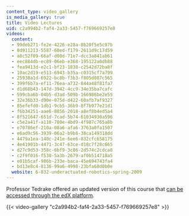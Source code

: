```yaml
---
content_type: video_gallery
is_media_gallery: true
title: Video Lectures
uid: c2a994b2-faf4-2a33-5457-f769669257e8
videos:
  content:
  - 99deb271-fe2e-4226-e28a-8b20f5e5c97b
  - 8d911213-5587-60ed-f179-2611d9c17d59
  - a8c52f09-66af-d08d-71e7-dcc3a841ab61
  - eec884db-ec89-06eb-e368-195122a0db88
  - fea9413d-e2c1-bf23-1838-c2542d72ba8f
  - 10ac2d19-e513-6943-b35a-c0315cf7a799
  - 25938a1d-6922-bc8b-f3b3-f805d087c565
  - 399f6b7a-ef11-76ea-a732-844a48f81fa7
  - d1d68b43-147d-3942-4cc9-34e35ba7cafc
  - 599cba6b-04b5-d3ad-509b-166986be2e55
  - 32e36b33-d90e-075d-d422-60afb7af9327
  - 85efefd0-1db1-9cb5-36b9-8f7b977e21d1
  - f6b34251-aae6-8856-2018-a8ef8b4ed5a4
  - 8f521647-651d-7cad-5b74-61034930a596
  - c5e2a41f-a110-780e-4bd9-4f987c765a8b
  - e70786ef-210a-08a6-afa6-3763a0fa1507
  - e6ad9c56-3939-06a2-b9b8-38ca149318dd
  - 4479a1ea-140c-241e-6ee6-832cfc658175
  - 4e41901b-4471-3c47-63ce-d18c7f28c665
  - d27c9d53-358c-6bf9-3c86-2d574c2cdca8
  - c2f9f016-f530-5a3b-2679-af0b514718a5
  - e01b5caf-986b-233e-baca-45e694743fa4
  - bd13e8c4-8136-99a6-4998-23bfa68d0b0e
  website: 6-832-underactuated-robotics-spring-2009
---
```


Professor Tedrake offered an updated version of this course that [can be accessed through the edX platform](https://www.edx.org/course/underactuated-robotics-mitx-6-832x-0?utm_source=OCW&utm_medium=6-832videos&utm_campaign=OCW).

{{< video-gallery "c2a994b2-faf4-2a33-5457-f769669257e8" >}}

